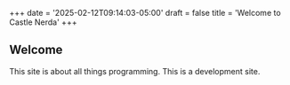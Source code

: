 +++
date = '2025-02-12T09:14:03-05:00'
draft = false
title = 'Welcome to Castle Nerda'
+++

## Welcome

This site is about all things programming. This is a development site.